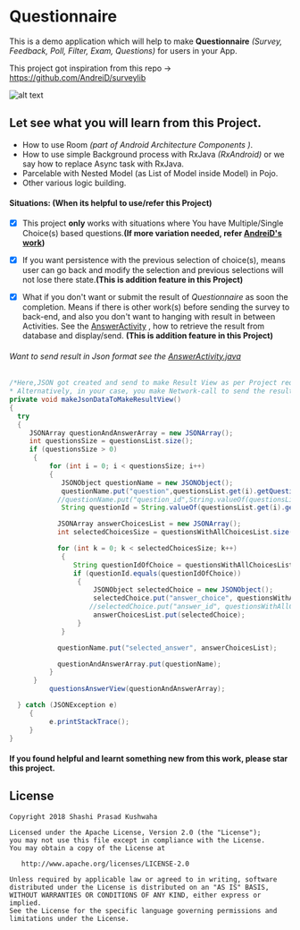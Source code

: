# Questionnaire
This is a demo application which will help to make **Questionnaire** *(Survey, Feedback, Poll, Filter, Exam, Questions)* for users in your App.

This project got inspiration from this repo -> https://github.com/AndreiD/surveylib

![alt text](https://github.com/ShashiPrasadKushwaha/Questionnaire/raw/master/app/questionnaire.gif "Questionnaire Gif")
## Let see what you will learn from this Project.

 - How to use Room *(part of Android Architecture Components )*.
 - How to use simple Background process with RxJava *(RxAndroid)* or we say how to replace Async task with RxJava.
 - Parcelable with Nested Model (as List of Model inside Model) in Pojo.
 - Other various logic building.

#### Situations: (When its helpful to use/refer this Project)

 - [x] This project **only** works with situations where You have Multiple/Single Choice(s) based questions.**(If more variation needed, refer [AndreiD's work](https://github.com/AndreiD/surveylib))**

 - [x] If you want persistence with the previous selection of choice(s), means user can go back and modify the selection and previous selections will not lose there state.**(This is addition feature in this Project)**
 - [x] What if you don't want or submit the result of *Questionnaire* as soon the completion. Means if there is other work(s) before sending the survey to back-end, and also you don't want to hanging with result in between Activities. See the [AnswerActivity](https://github.com/ShashiPrasadKushwaha/Questionnaire/blob/master/app/src/main/java/com/spk/questionnaire/questions/AnswersActivity.java) , how to retrieve the result from database and display/send. **(This is addition feature in this Project)**

###### Want to send result in Json format see the [AnswerActivity.java](https://github.com/ShashiPrasadKushwaha/Questionnaire/blob/master/app/src/main/java/com/spk/questionnaire/questions/AnswersActivity.java)
```java
/*Here,JSON got created and send to make Result View as per Project requirement.
* Alternatively, in your case, you make Network-call to send the result to back-end.*/
private void makeJsonDataToMakeResultView()
{
  try
  {
     JSONArray questionAndAnswerArray = new JSONArray();
     int questionsSize = questionsList.size();
     if (questionsSize > 0)
	  {
		  for (int i = 0; i < questionsSize; i++)
		  {
             JSONObject questionName = new JSONObject();
             questionName.put("question",questionsList.get(i).getQuestion());
            //questionName.put("question_id",String.valueOf(questionsList.get(i).getQuestionId()));
             String questionId = String.valueOf(questionsList.get(i).getQuestionId());

            JSONArray answerChoicesList = new JSONArray();
            int selectedChoicesSize = questionsWithAllChoicesList.size();

            for (int k = 0; k < selectedChoicesSize; k++)
             {
                String questionIdOfChoice = questionsWithAllChoicesList.get(k).getQuestionId();
                if (questionId.equals(questionIdOfChoice))
                 {
                     JSONObject selectedChoice = new JSONObject();
                     selectedChoice.put("answer_choice", questionsWithAllChoicesList.get(k).getAnswerChoice());
                    //selectedChoice.put("answer_id", questionsWithAllChoicesList.get(k).getAnswerChoiceId());
                     answerChoicesList.put(selectedChoice);
                 }
             }

            questionName.put("selected_answer", answerChoicesList);

            questionAndAnswerArray.put(questionName);
          }
      }
		  questionsAnswerView(questionAndAnswerArray);

  } catch (JSONException e)
	 {
		  e.printStackTrace();
	 }
}
```
#### If you found helpful and learnt something new from this work, please star this project.

## License

~~~~
Copyright 2018 Shashi Prasad Kushwaha

Licensed under the Apache License, Version 2.0 (the "License");
you may not use this file except in compliance with the License.
You may obtain a copy of the License at

   http://www.apache.org/licenses/LICENSE-2.0

Unless required by applicable law or agreed to in writing, software
distributed under the License is distributed on an "AS IS" BASIS,
WITHOUT WARRANTIES OR CONDITIONS OF ANY KIND, either express or implied.
See the License for the specific language governing permissions and
limitations under the License.
~~~~